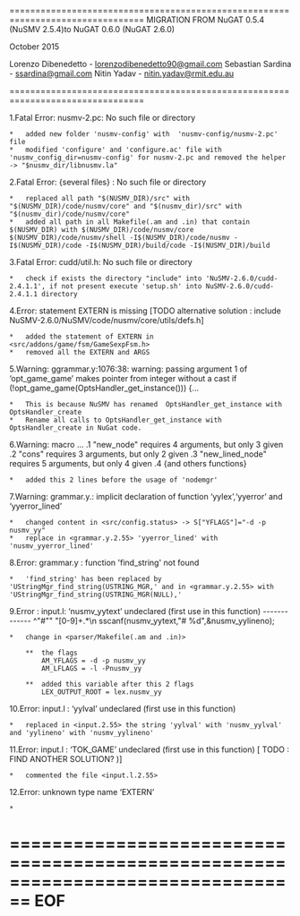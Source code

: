 ================================================================================
MIGRATION FROM NuGAT 0.5.4 (NuSMV 2.5.4)to NuGAT 0.6.0 (NuGAT 2.6.0)

October 2015

Lorenzo Dibenedetto - lorenzodibenedetto90@gmail.com
Sebastian Sardina - ssardina@gmail.com 
Nitin Yadav - nitin.yadav@rmit.edu.au

================================================================================

1.Fatal Error: nusmv-2.pc: No such file or directory

    *   added new folder 'nusmv-config' with  'nusmv-config/nusmv-2.pc' file
    *   modified 'configure' and 'configure.ac' file with 'nusmv_config_dir=nusmv-config' for nusmv-2.pc and removed the helper -> "$nusmv_dir/libnusmv.la"

2.Fatal Error: {several files} : No such file or directory 

    *   replaced all path "$(NUSMV_DIR)/src" with "$(NUSMV_DIR)/code/nusmv/core" and "$(nusmv_dir)/src" with "$(nusmv_dir)/code/nusmv/core"
    *   added all path in all Makefile(.am and .in) that contain $(NUSMV_DIR) with $(NUSMV_DIR)/code/nusmv/core $(NUSMV_DIR)/code/nusmv/shell -I$(NUSMV_DIR)/code/nusmv -I$(NUSMV_DIR)/code -I$(NUSMV_DIR)/build/code -I$(NUSMV_DIR)/build

3.Fatal Error: cudd/util.h: No such file or directory

    *   check if exists the directory "include" into 'NuSMV-2.6.0/cudd-2.4.1.1', if not present execute 'setup.sh' into NuSMV-2.6.0/cudd-2.4.1.1 directory

4.Error: statement EXTERN is missing [TODO alternative solution : include NuSMV-2.6.0/NuSMV/code/nusmv/core/utils/defs.h]
    
    *   added the statement of EXTERN in <src/addons/game/fsm/GameSexpFsm.h>
    *   removed all the EXTERN and ARGS

5.Warning: ggrammar.y:1076:38: warning: passing argument 1 of ‘opt_game_game’ makes pointer from integer without a cast
                        if (!opt_game_game(OptsHandler_get_instance())) {...

    *   This is because NuSMV has renamed  OptsHandler_get_instance with OptsHandler_create
    *   Rename all calls to OptsHandler_get_instance with OptsHandler_create in NuGat code.

6.Warning: macro ... 
    .1 "new_node" requires 4 arguments, but only 3 given
    .2 "cons" requires 3 arguments, but only 2 given
    .3 "new_lined_node" requires 5 arguments, but only 4 given
    .4 {and others functions} 
    
    *   added this 2 lines before the usage of 'nodemgr'

7.Warning: grammar.y.: implicit declaration of function ‘yylex’,‘yyerror’ and ‘yyerror_lined’

    *   changed content in <src/config.status> -> S["YFLAGS"]="-d -p nusmv_yy"
    *   replace in <grammar.y.2.55> 'yyerror_lined' with 'nusmv_yyerror_lined'
        
8.Error: grammar.y : function 'find_string' not found

    *   'find_string' has been replaced by 'UStringMgr_find_string(USTRING_MGR,' and in <grammar.y.2.55> with 'UStringMgr_find_string(USTRING_MGR(NULL),'
    
9.Error : input.l: ‘nusmv_yytext’ undeclared (first use in this function) ------------- ^"#"" "[0-9]+.*\n       sscanf(nusmv_yytext,"# %d",&nusmv_yylineno); 

    *   change in <parser/Makefile(.am and .in)>
    
        **  the flags
            AM_YFLAGS = -d -p nusmv_yy
            AM_LFLAGS = -l -Pnusmv_yy
            
        **  added this variable after this 2 flags
            LEX_OUTPUT_ROOT = lex.nusmv_yy
       
10.Error: input.l : ‘yylval’ undeclared (first use in this function)

    *   replaced in <input.2.55> the string 'yylval' with 'nusmv_yylval' and 'yylineno' with 'nusmv_yylineno'

11.Error: input.l : ‘TOK_GAME’ undeclared (first use in this function) [ TODO : FIND ANOTHER SOLUTION? )]

    *   commented the file <input.l.2.55>   

12.Error: unknown type name ‘EXTERN’

    *

================================================================================
EOF
================================================================================
